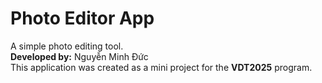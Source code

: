 # Photo Editor App

A simple photo editing tool.  
**Developed by:** Nguyễn Minh Đức  
This application was created as a mini project for the **VDT2025** program.
